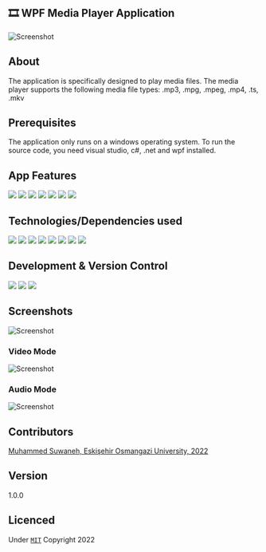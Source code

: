 ﻿## 🎞️ WPF Media Player Application

![Screenshot](Screenshots/mainWindow.png)

## About 

The application is specifically designed to play media files. The media player supports the following media file types: .mp3, .mpg, .mpeg, .mp4, .ts, .mkv

## Prerequisites

The application only runs on a windows operating system. To run the source code, you need visual studio, c#, .net and wpf installed.

## App Features

<div id="badges">
  <img src="https://img.shields.io/badge/-Audio Player-green" />
  <img src="https://img.shields.io/badge/-Video Player-red" />
  <img src="https://img.shields.io/badge/-Media file dialogs-blue" />
  <img src="https://img.shields.io/badge/-Playback control buttons-green" />
  <img src="https://img.shields.io/badge/-Audio controls-red" />
  <img src="https://img.shields.io/badge/-Media progress-blue" />
  <img src="https://img.shields.io/badge/-Error & Warning Dialogs-white" />
</div>

## Technologies/Dependencies used

<div id="badges">
  <img src="https://img.shields.io/badge/-C sharp-green" />
  <img src="https://img.shields.io/badge/-.Net Framework-red" />
  <img src="https://img.shields.io/badge/-WPF-blue" />
  <img src="https://img.shields.io/badge/-Xaml-green" />
  <img src="https://img.shields.io/badge/-MVVM Light-red" />
  <img src="https://img.shields.io/badge/-Xunit-blue" />
  <img src="https://img.shields.io/badge/-Autofac-white" />
  <img src="https://img.shields.io/badge/-Fody Weavers-orange" /> 
</div>


## Development & Version Control

<div id="badges">
  <img src="https://img.shields.io/badge/-Visual Studio (Development)-green" />
  <img src="https://img.shields.io/badge/-Adobe XD (Mockup Design)-red" />
  <img src="https://img.shields.io/badge/-Gitbash & Github (Version control)-blue" />
</div>

## Screenshots

![Screenshot](Screenshots/mainWindow.png)

### Video Mode
![Screenshot](Screenshots/videoMode.png)

### Audio Mode
![Screenshot](Screenshots/audioMode.png)


## Contributors
[Muhammed Suwaneh, Eskişehir Osmangazi University, 2022](https://github.com/Muhammedsuwaneh)

## Version 
1.0.0

## Licenced 
Under [`MIT`](LICENSE) Copyright 2022  

